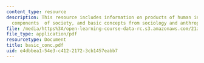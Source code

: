 ```yaml
---
content_type: resource
description: This resource includes information on products of human interaction -
  components  of society, and basic concepts from sociology and anthropology.
file: /media/https%3A/open-learning-course-data-rc.s3.amazonaws.com/21a-245j-power-interpersonal-organizational-and-global-dimensions-fall-2005/e4dbbea154e3c41221723cb1457eabb7_basic_conc.pdf
file_type: application/pdf
resourcetype: Document
title: basic_conc.pdf
uid: e4dbbea1-54e3-c412-2172-3cb1457eabb7
---
```


